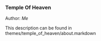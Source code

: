 ### Temple Of Heaven

Author: *Me*

This description can be found in themes/temple_of_heaven/about.markdown
